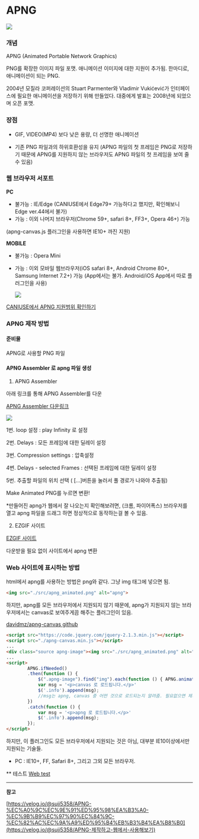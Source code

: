 # APNG

![](https://media.vlpt.us/images/suji5358/post/773f4514-a536-4fb1-9563-17f2fa005cf9/mozilla_apng.png)

### 개념

APNG (Animated Portable Network Graphics)

PNG를 확장한 이미지 파일 포맷. 애니메이션 이미지에 대한 지원이 추가됨.
한마디로,애니메이션이 되는 PNG.

2004년 모질라 코퍼레이션의 Stuart Parmenter와 Vladimir Vukićević가 인터페이스에 필요한 애니메이션을 저장하기 위해 만들었다. 대중에게 발표는 2008년에 되었으며 오픈 포맷.



### 장점

- GIF, VIDEO(MP4) 보다 낮은 용량, 더 선명한 애니메이션

- 기존 PNG 파일과의 하위호환성을 유지 (APNG 파일의 첫 프레임은 PNG로 저장하기 때문에 APNG를 지원하지 않는 브라우저도 APNG 파일의 첫 프레임을 보여 줄 수 있음)



### 웹 브라우저 서포트

**PC**

- 불가능 : IE/Edge (CANIUSE에서 Edge79+ 가능하다고 했지만, 확인해보니 Edge ver.44에서 불가)
- 가능 : 이외 나머지 브라우저(Chrome 59+, safari 8+, FF3+, Opera 46+) 가능

(apng-canvas.js 플러그인을 사용하면 IE10+ 까진 지원)

**MOBILE**

- 불가능 : Opera Mini

- 가능 : 이외 모바일 웹브라우저(iOS safari 8+, Android Chrome 80+, Samsung Internet 7.2+) 가능
  (App에서는 불가. Android/iOS App에서 따로 플러그인을 사용)

  ![](https://media.vlpt.us/images/suji5358/post/2b6f9e57-9deb-45c2-badf-168c38ee6904/image.png)

[CANIUSE에서 APNG 지원범위 확인하기](https://caniuse.com/#search=APNG)



### APNG 제작 방법

#### 준비물

APNG로 사용할 PNG 파일



#### APNG Assembler 로 apng 파일 생성

1. APNG Assembler

아래 링크를 통해 APNG Assembler를 다운

[APNG Assembler 다운링크](https://sourceforge.net/projects/apngasm/)

![](https://media.vlpt.us/images/suji5358/post/875a5971-5e15-4158-95a2-98432f6c7a7f/image.png)

1번. loop 설정 : play Infinity 로 설정

2번. Delays : 모든 프레임에 대한 딜레이 설정

3번. Compression settings : 압축설정

4번. Delays - selected Frames : 선택된 프레임에 대한 딜레이 설정

5번. 추출할 파일의 위치 선택 ( [...]버튼을 눌러서 풀 경로가 나와야 추출됨)

Make Animated PNG를 누르면 변환!

*만들어진 apng가 웹에서 잘 나오는지 확인해보려면,
(크롬, 파이어폭스) 브라우저를 열고 apng 파일을 드래그 하면 정상적으로 동작하는걸 볼 수 있음.



2. EZGIF 사이트

[EZGIF 사이트](https://ezgif.com/apng-maker)

다운받을 필요 없이 사이트에서 apng 변환



### Web 사이트에 표시하는 방법

html에서 apng를 사용하는 방법은 png와 같다. 그냥 img 태그에 넣으면 됨.

```html
<img src="./src/apng_animated.png" alt="apng">
```

하지만, apng를 모든 브라우저에서 지원되지 않기 때문에, apng가 지원되지 않는 브라우저에서는 canvas로 보여주게끔 해주는 플러그인이 있음.

[davidmz/apng-canvas github](https://github.com/davidmz/apng-canvas)



```html
<script src="https://code.jquery.com/jquery-2.1.3.min.js"></script>
<script src="./apng-canvas.min.js"></script>
...
<div class="source apng-image"><img src="./src/apng_animated.png" alt="apng"></div>
...
<script>
        APNG.ifNeeded()
        .then(function () {
            $(".apng-image").find("img").each(function () { APNG.animateImage(this); });
            var msg = '<p>canvas 로 로드됩니다.</p>'
            $('.info').append(msg);
            //msg는 apng, canvas 중 어떤 것으로 로드되는지 알려줌. 필요없으면 제거
        })
        .catch(function () {
            var msg = '<p>apng 로 로드됩니다.</p>'
            $('.info').append(msg);
        });
</script>
```

하지만, 이 플러그인도 모든 브라우저에서 지원되는 것은 아님, 대부분 IE10이상에서만 지원되는 기술들.

- PC : IE10+, FF, Safari 8+, 그리고 그외 모든 브라우저.



** 테스트 [Web test](https://cho-i.github.io/APNG/sample/)

------

**참고**

[https://velog.io/@suji5358/APNG-%EC%A0%9C%EC%9E%91%ED%95%98%EA%B3%A0-%EC%9B%B9%EC%97%90%EC%84%9C-%EC%82%AC%EC%9A%A9%ED%95%B4%EB%B3%B4%EA%B8%B0](https://velog.io/@suji5358/APNG-제작하고-웹에서-사용해보기)